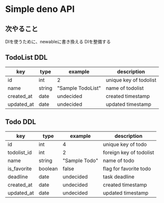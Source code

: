 # Simple deno API

## 次やること

DIを使うために、newableに書き換える
DIを整備する

## TodoList DDL

| key         | type   | example           | description            |
|-------------|--------|-------------------|------------------------|
| id          | int    | 2                 | unique key of todolist |
| name        | string | "Sample TodoList" | name of todolist       |
| created\_at | date   | undecided         | created timestamp      |
| updated\_at | date   | undecided         | updated timestamp      |

## Todo DDL

| key          | type    | example       | description             |
|--------------|---------|---------------|-------------------------|
| id           | int     | 4             | unique key of todo      |
| todolist\_id | int     | 2             | foreign key of todolist |
| name         | string  | "Sample Todo" | name of todo            |
| is\_favorite | boolean | false         | flag for favorite todo  |
| deadline     | date    | undecided     | task deadline           |
| created\_at  | date    | undecided     | created timestamp       |
| updated\_at  | date    | undecided     | updated timestamp       |
